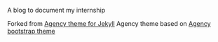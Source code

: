 A blog to document my internship

Forked from [Agency theme for Jekyll](https://github.com/y7kim/agency-jekyll-theme)
Agency theme based on [Agency bootstrap theme ](https://startbootstrap.com/template-overviews/agency/)
